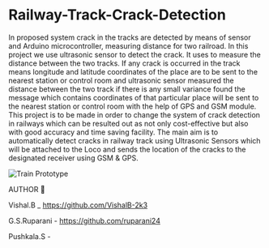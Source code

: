 # Railway-Track-Crack-Detection

In proposed system crack in the tracks are detected by means of sensor and Arduino microcontroller, measuring distance for two railroad. In this project we use ultrasonic sensor to detect the crack. It uses to measure the distance between the two tracks. If any crack is occurred in the track means longitude and latitude coordinates of the place are to be sent to the nearest station or control room and ultrasonic sensor measured the distance between the two track if there is any small variance found the message which contains coordinates of that particular place will be sent to the nearest station or control room with the help of GPS and GSM module. This project is to be made in order to change the system of crack detection in railways which can be resulted out as not only cost-effective but also with good accuracy and time saving facility.
The main aim is to automatically detect cracks in railway track using Ultrasonic Sensors which will be attached to the Loco and sends the location of the cracks to the designated receiver using GSM & GPS.


![Train Prototype](https://github.com/VishalB-2k3/Railway-Track-Crack-Detection/assets/55921648/8f8ce69e-0722-4564-a88e-74b1d61acd6f)

AUTHOR 🔗

Vishal.B _ https://github.com/VishalB-2k3

G.S.Ruparani - https://github.com/ruparani24

Pushkala.S - 
